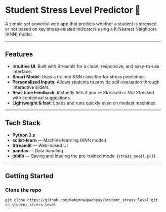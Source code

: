 #  Student Stress Level Predictor 🧠

A simple yet powerful web app that predicts whether a student is stressed or not based on key stress-related indicators using a K-Nearest Neighbors (KNN) model.

---

##  Features

- **Intuitive UI**: Built with Streamlit for a clean, responsive, and easy-to-use interface.
- **Smart Model**: Uses a trained KNN classifier for stress prediction.
- **Personalized Inputs**: Allows students to provide self-evaluation through interactive sliders.
- **Real-time Feedback**: Instantly tells if you're *Stressed* or *Not Stressed* with contextual suggestions.
- **Lightweight & fast**: Loads and runs quickly even on modest machines.

---

##  Tech Stack

- **Python 3.x**
- **scikit-learn** — Machine learning (KNN model)
- **Streamlit** — Web-based UI
- **pandas** — Data handling
- **joblib** — Saving and loading the pre-trained model (`stress_model.pkl`)

---

##  Getting Started

### Clone the repo

```bash
git clone https://github.com/MahimnaUpadhyay/student_stress_level.git
cd student_stress_level
```
